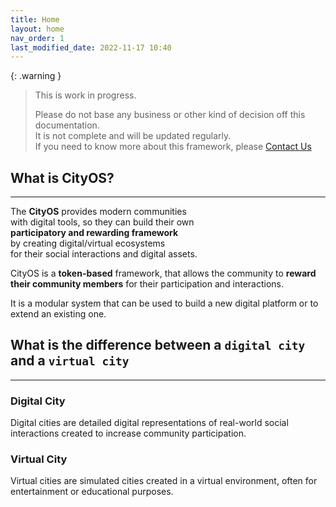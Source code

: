 ```yaml
---
title: Home
layout: home
nav_order: 1
last_modified_date: 2022-11-17 10:40
---
```


{: .warning }
>This is work in progress.
>
>Please do not base any business or other kind of decision off this documentation.   
>It is not complete and will be updated regularly.  
>If you need to know more about this framework, please [Contact Us]

## What is CityOS?

----------------

The **CityOS** provides modern communities     
with digital tools, so they can build their own     
**participatory and rewarding framework**   
by creating digital/virtual ecosystems   
for their social interactions and digital assets.


CityOS is a **token-based** framework, that allows the community to **reward their community members** for their participation and interactions.

It is a modular system that can be used to build a new digital platform or to extend an existing one.



## What is the difference between a `digital city` and a `virtual city`

------------------

### Digital City

Digital cities are detailed digital representations of real-world social interactions created to increase community participation.

### Virtual City

Virtual cities are simulated cities created in a virtual environment, often for entertainment or educational purposes.

[Contact Us]: /pages/contact.html "Contact Us"
